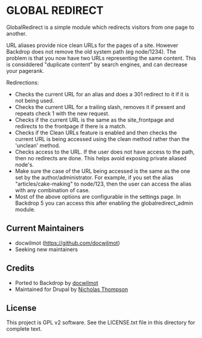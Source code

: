 GLOBAL REDIRECT
===============

GlobalRedirect is a simple module which redirects visitors from one page to another.

URL aliases provide nice clean URLs for the pages of a site. However Backdrop does not remove the old system path (eg node/1234). The problem is that you now have two URLs representing the same content. This is considdered "duplicate content" by search engines, and can decrease your pagerank.

Redirections:
- Checks the current URL for an alias and does a 301 redirect to it if it is not being used.
- Checks the current URL for a trailing slash, removes it if present and repeats check 1 with the new request.
- Checks if the current URL is the same as the site_frontpage and redirects to the frontpage if there is a match.
- Checks if the Clean URLs feature is enabled and then checks the current URL is being accessed using the clean method rather than the 'unclean' method.
- Checks access to the URL. If the user does not have access to the path, then no redirects are done. This helps avoid exposing private aliased node's.
- Make sure the case of the URL being accessed is the same as the one set by the author/administrator. For example, if you set the alias "articles/cake-making" to node/123, then the user can access the alias with any combination of case.
- Most of the above options are configurable in the settings page. In Backdrop 5 you can access this after enabling the globalredirect_admin module.

Current Maintainers
------------------- 

- docwilmot (https://github.com/docwilmot)
- Seeking new maintainers

Credits
-------

- Ported to Backdrop by [docwilmot](https://github.com/docwilmot)
- Maintained for Drupal by [Nicholas Thompson](https://www.drupal.org/u/nicholasthompson)

License
-------

This project is GPL v2 software. See the LICENSE.txt file in this directory for
complete text.
